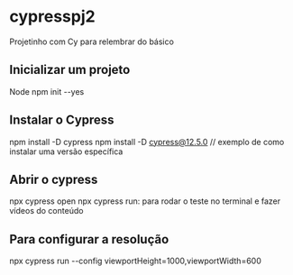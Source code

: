 # cypresspj2
Projetinho com Cy para relembrar do básico


## Inicializar um projeto 
  Node npm init --yes

## Instalar o Cypress 
  npm install -D cypress 
  npm install -D cypress@12.5.0 // exemplo de como instalar uma versão específica

## Abrir o cypress 
  npx cypress open
  npx cypress run: para rodar o teste no terminal e fazer vídeos do conteúdo

## Para configurar a resolução
  npx cypress run --config viewportHeight=1000,viewportWidth=600
